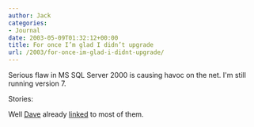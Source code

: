 ```yaml
---
author: Jack
categories:
- Journal
date: 2003-05-09T01:32:12+00:00
title: For once I’m glad I didn’t upgrade
url: /2003/for-once-im-glad-i-didnt-upgrade/
---
```


Serious flaw in MS SQL Server 2000 is causing havoc on the net. I'm still running version 7.
  
</p> 

Stories:
  
</p> 

Well [Dave][1] already [linked][2] to most of them.</p>

 [1]: http://www.scripting.com
 [2]: http://scriptingnews.userland.com/backissues/2003/01/25#sqlVirusReports